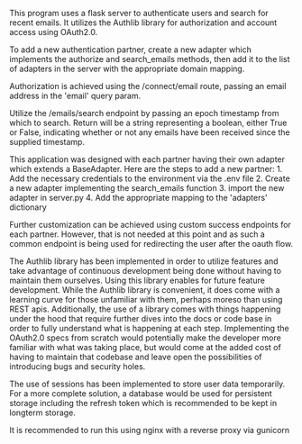 This program uses a flask server to authenticate users and search for recent emails. It utilizes the Authlib library for authorization and account access using OAuth2.0.

To add a new authentication partner, create a new adapter which implements the authorize and search_emails methods, then add it to the list of adapters in the server with the appropriate domain mapping.

Authorization is achieved using the /connect/email route, passing an email address in the 'email' query param.

Utilize the /emails/search endpoint by passing an epoch timestamp from which to search. Return will be a string representing a boolean, either True or False, indicating whether or not any emails have been received since the supplied timestamp. 


This application was designed with each partner having their own adapter which extends a BaseAdapter. Here are the steps to add a new partner:
 	1. Add the necessary credentials to the environment via the .env file
	2. Create a new adapter implementing the search_emails function
	3. import the new adapter in server.py
	4. Add the appropriate mapping to the 'adapters' dictionary

Further customization can be achieved using custom success endpoints for each partner. However, that is not needed at this point and as such a common endpoint is being used for redirecting the user after the oauth flow.

The Authlib library has been implemented in order to utilize features and take advantage of continuous development being done without having to maintain them ourselves. Using this library enables for future feature development. While the Authlib library is convenient, it does come with a learning curve for those unfamiliar with them, perhaps moreso than using REST apis. Additionally, the use of a library comes with things happening under the hood that require further dives into the docs or code base in order to fully understand what is happening at each step. Implementing the OAuth2.0 specs from scratch would potentially make the developer more familiar with what was taking place, but would come at the added cost of having to maintain that codebase and leave open the possibilities of introducing bugs and security holes. 

The use of sessions has been implemented to store user data temporarily. For a more complete solution, a database would be used for persistent storage including the refresh token which is recommended to be kept in longterm storage.

It is recommended to run this using nginx with a reverse proxy via gunicorn

